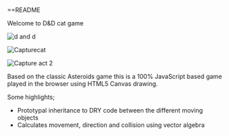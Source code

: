 ==README

Welcome to D&D cat game

![d and d](https://github.com/user-attachments/assets/23d50dd9-6b05-479a-9533-b24b33089bee)

![Capturecat](https://github.com/user-attachments/assets/bd19d8a0-3da9-46a1-9639-cd9f96640552)

![Capture act 2](https://github.com/user-attachments/assets/7d680dce-6b1c-40cc-ac09-075fcf50b041)



Based on the classic Asteroids game this is a 100% JavaScript based game played in the browser using HTML5 Canvas drawing. 

Some highlights;
- Prototypal inheritance to DRY code between the different moving objects
- Calculates movement, direction and collision using vector algebra
